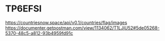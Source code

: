 # TP6EFSI
https://countriesnow.space/api/v0.1/countries/flag/images https://documenter.getpostman.com/view/1134062/T1LJjU52#5de05268-5370-48c5-a812-93b4959fd91c
